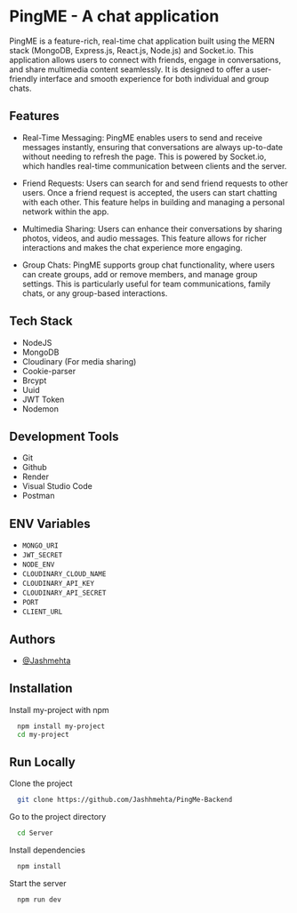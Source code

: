 
# PingME - A chat application

PingME is a feature-rich, real-time chat application built using the MERN stack (MongoDB, Express.js, React.js, Node.js) and Socket.io. This application allows users to connect with friends, engage in conversations, and share multimedia content seamlessly. It is designed to offer a user-friendly interface and smooth experience for both individual and group chats.




## Features

- Real-Time Messaging: PingME enables users to send and receive messages instantly, ensuring that conversations are always up-to-date without needing to refresh the page. This is powered by Socket.io, which handles real-time communication between clients and the server.

- Friend Requests: Users can search for and send friend requests to other users. Once a friend request is accepted, the users can start chatting with each other. This feature helps in building and managing a personal network within the app.

 - Multimedia Sharing: Users can enhance their conversations by sharing photos, videos, and audio messages. This feature allows for richer interactions and makes the chat experience more engaging.

- Group Chats: PingME supports group chat functionality, where users can create groups, add or remove members, and manage group settings. This is particularly useful for team communications, family chats, or any group-based interactions.




## Tech Stack

- NodeJS
- MongoDB
- Cloudinary (For media sharing)
- Cookie-parser
- Brcypt
- Uuid
- JWT Token
- Nodemon





## Development Tools

- Git
- Github
- Render
- Visual Studio Code
- Postman

## ENV Variables

 - `MONGO_URI`
 - `JWT_SECRET`
 - `NODE_ENV`
 - `CLOUDINARY_CLOUD_NAME`
 - `CLOUDINARY_API_KEY`
 - `CLOUDINARY_API_SECRET`
 - `PORT`
 - `CLIENT_URL`

 


## Authors

- [@Jashmehta](https://www.github.com/Jashhmehta)


## Installation

Install my-project with npm

```bash
  npm install my-project
  cd my-project
```
    
## Run Locally

Clone the project

```bash
  git clone https://github.com/Jashhmehta/PingMe-Backend
```

Go to the project directory

```bash
  cd Server
```

Install dependencies

```bash
  npm install
```

Start the server

```bash
  npm run dev
```

